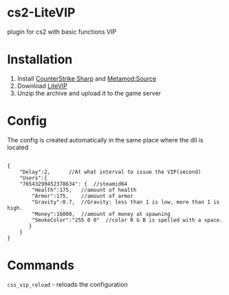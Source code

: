 # cs2-LiteVIP
plugin for cs2 with basic functions VIP

# Installation
1. Install [CounterStrike Sharp](https://github.com/roflmuffin/CounterStrikeSharp) and [Metamod:Source](https://www.sourcemm.net/downloads.php/?branch=master)
3. Download [LiteVIP](https://github.com/partiusfabaa/cs2-LiteVIP/releases)
4. Unzip the archive and upload it to the game server

# Config
The config is created automatically in the same place where the dll is located
```

{
    "Delay":2, 		//At what interval to issue the VIP(second)
    "Users":{
	"76543299452378634": {	//steamid64
	    "Health":175,	//amount of health
	    "Armor":175,	//amount of armor
	    "Gravity":0.7,	//Gravity: less than 1 is low, more than 1 is high.
	    "Money":16000,	//amount of money at spawning
	    "SmokeColor":"255 0 0"	//color R G B is spelled with a space.
       }
    }
}

```

# Commands
`css_vip_reload` - reloads the configuration
